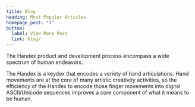 ```yaml
---
title: Blog
heading: Most Popular Articles
homepage_post: "3"
button:
  label: View More Post
  link: blog/
---
```


The Handex product and development process encompass a wide spectrum of human endeavors.

The Handex is a keydex that encodes a veriety of hand articulations. Hand movements are at the core of many artistic creativity activities, so the efficiency of the Handex to encode those finger movements into digital ASCII/Unicode sequences improves a core component of what it means to be human.

